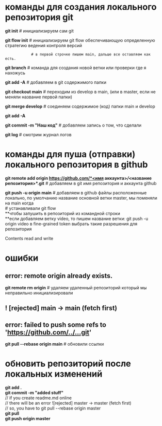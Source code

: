 # команды для создания локального репозитория git

**git init**        # инициализируем сам git

**git flow init**  # инициализируем git flow обеспечивающую определенную стратегию ведения контроля версий

                # в первой строчке пишем main, дальше все оставляем как есть.

**git branch**     # команда для создания новой ветки или проверки где я нахожусь


**git add -A**     # добавляем в git содержимого папки


**git checkout main** # переходим из develop в main, (или в master, если не меняли название первой папки)

**git merge develop** # соединяем содержимое (код) папки main и develop

**git add -A** 

**git commit -m "Наш код"** # добавляем запись о том, что сделали

**git log**        # смотрим журнал логов

# команды для пуша (отправки) локального репозитория в github

**git remote add origin https://github.com/*<имя аккаунта>*/*<название репозитория>*.git**    # добавляем в git имя репозитория и аккаунта github

**git push -u origin main** # добавляем в github файлы расположенные локально, по умолчанию название основной ветки master, мы поменяли на main когда  
                            # устанавливали git flow  
**чтобы запушить в репозиторий из командной строки  
**если добавляем ветку video, то пишем название ветки: git push -u origin video
в fine-grained token выбрать такие разрешения для репозитория

Contents         read and write  
 

# ошибки
## error: remote origin already exists.
**git remote rm origin** # удаляем удаленный репозиторий который мы неправильно инициализировали

##  ! [rejected]        main -> main (fetch first)
## error: failed to push some refs to 'https://github.com/../...git'
**git pull --rebase origin main** # обновили ссылки  

# обновить репозиторий после локальных изменений  
**git add .**  
**git commit -m "added stuff"**  
// if you create readme.md online  
// there will be an error ![rejected] master -> master (fetch first)  
// so, you have to git pull --rebase origin master  
**git pull**  
**git push origin master**  
